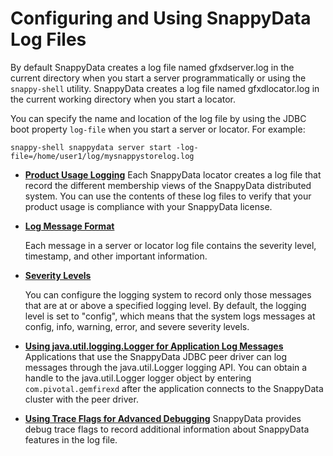 # Configuring and Using SnappyData Log Files


By default SnappyData creates a log file named <span class="ph filepath">gfxdserver.log</span> in the current directory when you start a server programmatically or using the `snappy-shell` utility. SnappyData creates a log file named <span class="ph filepath">gfxdlocator.log</span> in the current working directory when you start a locator.

You can specify the name and location of the log file by using the JDBC boot property `log-file` when you start a server or locator. For example:

```pre
snappy-shell snappydata server start -log-file=/home/user1/log/mysnappystorelog.log
```

-   **[Product Usage Logging](../../manage_guide/Topics/membership-logging.html)**
    Each SnappyData locator creates a log file that record the different membership views of the SnappyData distributed system. You can use the contents of these log files to verify that your product usage is compliance with your SnappyData license.

-   **[Log Message Format](../../manage_guide/log-format.html)**

    Each message in a server or locator log file contains the severity level, timestamp, and other important information.
-   **[Severity Levels](../../manage_guide/log-severity.html)**

    You can configure the logging system to record only those messages that are at or above a specified logging level. By default, the logging level is set to "config", which means that the system logs messages at config, info, warning, error, and severe severity levels.

-   **[Using java.util.logging.Logger for Application Log Messages](../../manage_guide/log-application.html)**
    Applications that use the SnappyData JDBC peer driver can log messages through the java.util.Logger logging API. You can obtain a handle to the java.util.Logger logger object by entering `com.pivotal.gemfirexd` after the application connects to the SnappyData cluster with the peer driver.

-   **[Using Trace Flags for Advanced Debugging](../../manage_guide/log-debug.html)**
    SnappyData provides debug trace flags to record additional information about SnappyData features in the log file.


